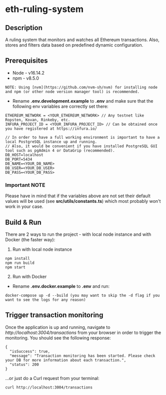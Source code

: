 # eth-ruling-system

## Description
A ruling system that monitors and watches all Ethereum transactions. Also, stores and filters data based on predefined dynamic configuration.
## Prerequisites

- Node - v16.14.2
- npm - v8.5.0
```
NOTE: Using [nvm](https://github.com/nvm-sh/nvm) for installing node and npm (or other node version manager tool) is recommended.
```
- Rename __.env.development.example__ to __.env__ and make sure that the following env variables are correctly set there:

```
ETHEREUM_NETWORK = <YOUR_ETHEREUM_NETWORK> // Any testnet like Ropsten, Kovan, Rinkeby, etc.
INFURA_PROJECT_ID = <YOUR_INFURA_PROJECT_ID> // Can be obtained once you have registered at https://infura.io/

// In order to have a full working environment is important to have a local PostgreSQL instance up and running.
// Also, it would be convenient if you have installed PostgreSQL GUI tool such as pgAdmin 4 or DataGrip (recommended).
DB_HOST=localhost
DB_PORT=5434
DB_NAME=<YOUR_DB_NAME>
DB_USER=<YOUR_DB_USER>
DB_PASS=<YOUR_DB_PASS>
```
### Important NOTE
Please have in mind that if the variables above are not set their default values will be used (see __src/utils/constants.ts__) which
most probably won't work in your case.

## Build & Run

There are 2 ways to run the project - with local node instance and with Docker (the faster way):

1. Run with local node instance
```
npm install
npm run build
npm start
```

2. Run with Docker

- Rename __.env.docker.example__ to __.env__ and run:
```
docker-compose up -d --build (you may want to skip the -d flag if you want to see the logs for any reason)
```

## Trigger transaction monitoring

Once the application is up and running, navigate to *http://localhost:3004/transactions* from your browser in order to trigger the monitoring. 
You should see the following response:

```
{
  "isSuccess": true,
  "message": "Transaction monitoring has been started. Please check your DB for more information about each transaction.",
  "status": 200
}
```

...or just do a Curl request from your terminal:

```
curl http://localhost:3004/transactions
```

